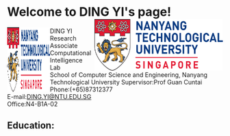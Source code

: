 # Welcome to DING YI's page!    <img src="https://raw.githubusercontent.com/DINGYISCSE/DINGYISCSE.github.io/master/logo.png" width = "300" height = "120" alt="logo" align=right />                                  
<img src="https://raw.githubusercontent.com/DINGYISCSE/DINGYISCSE.github.io/master/logo.png" width = "100" height = "150" alt="logo" align=left />  DING YI<br>
Research Associate <br>
Computational Intelligence Lab<br>
School of Computer Science and Engineering, Nanyang Technological University
Supervisor:Prof Guan Cuntai<br>
Phone:(+65)87312377<br>
E-mail:DING.YI@NTU.EDU.SG<br>
Office:N4-B1A-02<br>
## Education:



